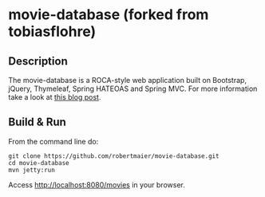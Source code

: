 movie-database (forked from tobiasflohre)
==============

## Description

The movie-database is a ROCA-style web application built on Bootstrap, jQuery, Thymeleaf, Spring HATEOAS and Spring MVC.
For more information take a look at [this blog post](http://blog.codecentric.de/en/2013/01/a-real-roca-using-bootstrap-jquery-thymeleaf-spring-hateoas-and-spring-mvc/).

## Build & Run

From the command line do:

    git clone https://github.com/robertmaier/movie-database.git
    cd movie-database
    mvn jetty:run

Access [http://localhost:8080/movies](http://localhost:8080/movies) in your browser.

